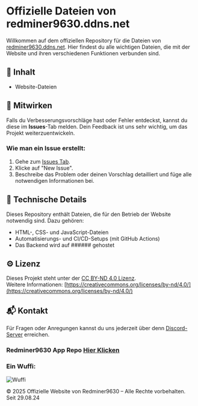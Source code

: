 # Offizielle Dateien von redminer9630.ddns.net

Willkommen auf dem offiziellen Repository für die Dateien von [redminer9630.ddns.net](https://redminer9630.ddns.net?source=github). Hier findest du alle wichtigen Dateien, die mit der Website und ihren verschiedenen Funktionen verbunden sind.

## 📜 Inhalt

- Website-Dateien

## 🚀 Mitwirken

Falls du Verbesserungsvorschläge hast oder Fehler entdeckst, kannst du diese im **Issues**-Tab melden. Dein Feedback ist uns sehr wichtig, um das Projekt weiterzuentwickeln.

### Wie man ein Issue erstellt:
1. Gehe zum [Issues Tab](https://github.com/Rrdminer9630de/Redminer9630/issues).
2. Klicke auf "New Issue".
3. Beschreibe das Problem oder deinen Vorschlag detailliert und füge alle notwendigen Informationen bei.

## 🔧 Technische Details

Dieses Repository enthält Dateien, die für den Betrieb der Website notwendig sind. Dazu gehören:
- HTML-, CSS- und JavaScript-Dateien
- Automatisierungs- und CI/CD-Setups (mit GitHub Actions)
- Das Backend wird auf ###### gehostet

## ⚙️ Lizenz

Dieses Projekt steht unter der [CC BY-ND 4.0 Lizenz](https://github.com/Redminer9630de/Redminer9630/tree/main?tab=License-1-ov-file).  
Weitere Informationen: [https://creativecommons.org/licenses/by-nd/4.0/](https://creativecommons.org/licenses/by-nd/4.0/)


## 📬 Kontakt

Für Fragen oder Anregungen kannst du uns jederzeit über denn [Discord-Server](https://discord.com/invite/uRNX47tYrX) erreichen.

### Redminer9630 App Repo [Hier Klicken](https://github.com/Redminer9630de/app9630)

### Ein Wuffi:

![Wuffi](images/wuffi.jpg)

© 2025 Offizielle Website von Redminer9630 – Alle Rechte vorbehalten. Seit 29.08.24
